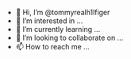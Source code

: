 - 👋 Hi, I’m @tommyrealh1lfiger
- 👀 I’m interested in ...
- 🌱 I’m currently learning ...
- 💞️ I’m looking to collaborate on ...
- 📫 How to reach me ...

<!---
tommyrealh1lfiger/tommyrealh1lfiger is a ✨ special ✨ repository because its `README.md` (this file) appears on your GitHub profile.
You can click the Preview link to take a look at your changes.
--->
